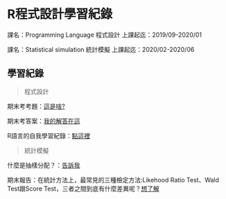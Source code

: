 # R程式設計學習紀錄

課名：Programming Language 程式設計
上課起迄：2019/09-2020/01

課名：Statistical simulation 統計模擬
上課起迄：2020/02-2020/06


## 學習紀錄

> 程式設計

期末考考題：[這是啥?](https://kevinhuang102888.github.io/R_class_2019/FinalExam.pdf)

期末考答案：[我的解答在這](https://kevinhuang102888.github.io/R_class_2019/final_exam.html)

R語言的自我學習紀錄：[點這裡](https://kevinhuang102888.github.io/R_class_2019/R_review.html)

> 統計模擬

什麼是抽樣分配？：[告訴我](https://htmlpreview.github.io/?https://github.com/kevinhuang102888/R_class_2019/blob/master/R_review.html)

期末報告：在統計方法上，最常見的三種檢定方法:Likehood Ratio Test、Wald Test跟Score Test，三者之間到底有什麼差異呢？[想了解](https://htmlpreview.github.io/?https://github.com/kevinhuang102888/R_class_2019/blob/master/stat_simu/stat_simu_final.html)